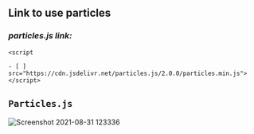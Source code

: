 ## Link to use particles
### *particles.js link:*
```
<script 

- [ ] src="https://cdn.jsdelivr.net/particles.js/2.0.0/particles.min.js"></script>
```
## ```Particles.js```
![Screenshot 2021-08-31 123336](https://user-images.githubusercontent.com/88188721/131453891-f26e4189-a419-4250-9761-5cbf8e10116e.png)
